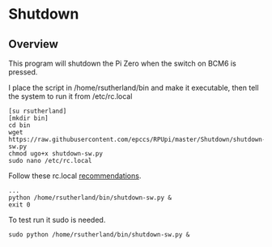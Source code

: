 # Shutdown

## Overview

This program will shutdown the Pi Zero when the switch on BCM6 is pressed.

I place the script in /home/rsutherland/bin and make it executable, then tell the system to run it from /etc/rc.local

```
[su rsutherland]
[mkdir bin]
cd bin
wget https://raw.githubusercontent.com/epccs/RPUpi/master/Shutdown/shutdown-sw.py
chmod ugo+x shutdown-sw.py
sudo nano /etc/rc.local
```

Follow these rc.local [recommendations].

[recommendations]: https://www.raspberrypi.org/documentation/linux/usage/rc-local.md

```
...
python /home/rsutherland/bin/shutdown-sw.py &
exit 0
```

To test run it sudo is needed.

``` 
sudo python /home/rsutherland/bin/shutdown-sw.py &
``` 
